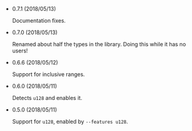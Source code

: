   - 0.7.1 (2018/05/13)

    Documentation fixes.

  - 0.7.0 (2018/05/13)

    Renamed about half the types in the library. Doing this while it has
    no users!

  - 0.6.6 (2018/05/12)

    Support for inclusive ranges.

  - 0.6.0 (2018/05/11)

    Detects `u128` and enables it.

  - 0.5.0 (2018/05/11)

    Support for `u128`, enabled by `--features u128`.
